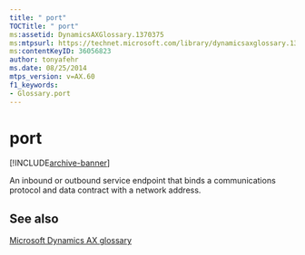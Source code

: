 ```yaml
---
title: " port"
TOCTitle: " port"
ms:assetid: DynamicsAXGlossary.1370375
ms:mtpsurl: https://technet.microsoft.com/library/dynamicsaxglossary.1370375(v=AX.60)
ms:contentKeyID: 36056823
author: tonyafehr
ms.date: 08/25/2014
mtps_version: v=AX.60
f1_keywords:
- Glossary.port
---
```


# port


[!INCLUDE[archive-banner](includes/archive-banner.md)]

An inbound or outbound service endpoint that binds a communications protocol and data contract with a network address.

## See also

[Microsoft Dynamics AX glossary](glossary/microsoft-dynamics-ax-glossary.md)

  


